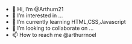 - 👋 Hi, I’m @Arthurn21
- 👀 I’m interested in ...
- 🌱 I’m currently learning HTML,CSS,Javascript
- 💞️ I’m looking to collaborate on ...
- 📫 How to reach me  @arthurrnoel

<!---
Arthurn21/Arthurn21 is a ✨ special ✨ repository because its `README.md` (this file) appears on your GitHub profile.
You can click the Preview link to take a look at your changes.
--->
